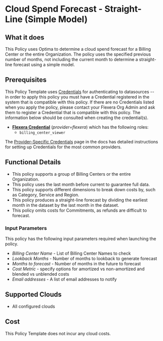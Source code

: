 # Cloud Spend Forecast - Straight-Line (Simple Model)

## What it does

This Policy uses Optima to determine a cloud spend forecast for a Billing Center or the entire Organization. The policy uses the specified previous number of months, not including the current month to determine a straight-line forecast using a simple model.

## Prerequisites

This Policy Template uses [Credentials](https://docs.flexera.com/flexera/EN/Automation/ManagingCredentialsExternal.htm) for authenticating to datasources -- in order to apply this policy you must have a Credential registered in the system that is compatible with this policy. If there are no Credentials listed when you apply the policy, please contact your Flexera Org Admin and ask them to register a Credential that is compatible with this policy. The information below should be consulted when creating the credential(s).

- [**Flexera Credential**](https://docs.flexera.com/flexera/EN/Automation/ProviderCredentials.htm) (*provider=flexera*) which has the following roles:
  - `billing_center_viewer`

The [Provider-Specific Credentials](https://docs.flexera.com/flexera/EN/Automation/ProviderCredentials.htm) page in the docs has detailed instructions for setting up Credentials for the most common providers.

## Functional Details

- This policy supports a group of Billing Centers or the entire Organization.
- This policy uses the last month before current to guarantee full data.
- This policy supports different dimensions to break down costs by, such as Category, Service and Region.
- This policy produces a straight-line forecast by dividing the earliest month in the dataset by the last month in the dataset.
- This policy omits costs for Commitments, as refunds are difficult to forecast.

### Input Parameters

This policy has the following input parameters required when launching the policy.

- *Billing Center Name* - List of Billing Center Names to check
- *Lookback Months* - Number of months to lookback to generate forecast
- *Months to forecast* - Number of months in the future to forecast
- *Cost Metric* - specify options for amortized vs non-amortized and blended vs unblended costs
- *Email addresses* - A list of email addresses to notify

## Supported Clouds

- All configured clouds

## Cost

This Policy Template does not incur any cloud costs.
